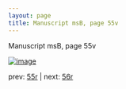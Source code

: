 ```yaml
---
layout: page
title: Manuscript msB, page 55v
---
```


Manuscript msB, page 55v

[![image](http://www.homermultitext.org/iipsrv?OBJ=IIP,1.0&FIF=/project/homer/pyramidal/deepzoom/hmt/vbbifolio/v1/vb_55v_56r.tif&WID=100&CVT=JPEG)](http://www.homermultitext.org/ict2/?urn=urn:cite2:hmt:vbbifolio.v1:vb_55v_56r)

prev:  [55r](../55r) | next:  [56r](../56r)

